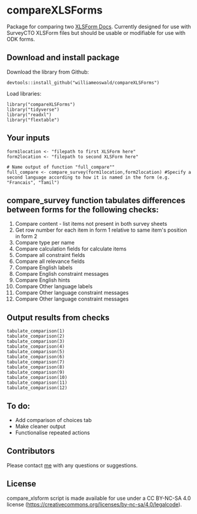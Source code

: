 # compareXLSForms

Package for comparing two [XLSForm Docs](https://xlsform.org/en/). Currently designed for use with SurveyCTO XLSForm files but should be usable or modifiable for use with ODK forms. 

## Download and install package
Download the library from Github:
```{r}
devtools::install_github("williameoswald/compareXLSForms")
```

Load libraries:
```{r}
library("compareXLSForms")
library("tidyverse")
library("readxl")
library("flextable")
```

## Your inputs
```{r}
form1location <- "filepath to first XLSForm here"
form2location <- "filepath to second XLSForm here"

# Name output of function "full_compare""
full_compare <- compare_survey(form1location,form2location) #Specify a second language according to how it is named in the form (e.g. "Francais", "Tamil")
```

## compare_survey function tabulates differences between forms for the following checks:
1. Compare content - list items not present in both survey sheets
2. Get row number for each item in form 1 relative to same item's position in form 2
3. Compare type per name
4. Compare calculation fields for calculate items
5. Compare all constraint fields
6. Compare all relevance fields
7. Compare English labels
8. Compare English constraint messages
9. Compare English hints
10. Compare Other language labels
11. Compare Other language constraint messages
12. Compare Other language constraint messages

## Output results from checks
```{r}
tabulate_comparison(1)
tabulate_comparison(2)
tabulate_comparison(3)
tabulate_comparison(4)
tabulate_comparison(5)
tabulate_comparison(6)
tabulate_comparison(7)
tabulate_comparison(8)
tabulate_comparison(9)
tabulate_comparison(10)
tabulate_comparison(11)
tabulate_comparison(12)
```

## To do:
 - Add comparison of choices tab
 - Make cleaner output
 - Functionalise repeated actions 
 
 ## Contributors

Please contact [me](https://www.lshtm.ac.uk/aboutus/people/oswald.william) with any questions or suggestions.

## License

compare_xlsform script is made available for use under a CC BY-NC-SA 4.0 license (https://creativecommons.org/licenses/by-nc-sa/4.0/legalcode).
